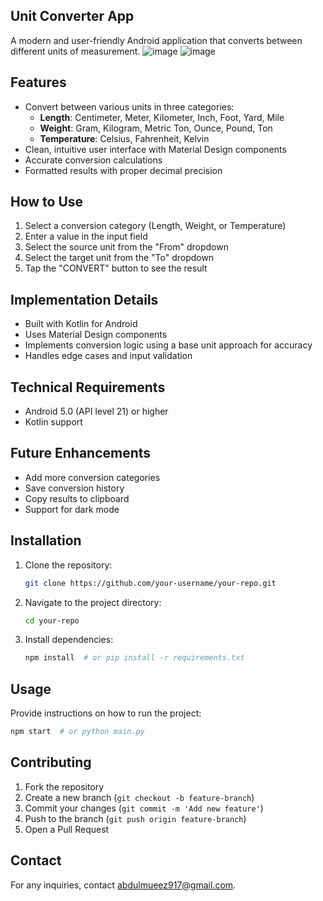## Unit Converter App
A modern and user-friendly Android application that converts between different units of measurement.
![image](https://github.com/user-attachments/assets/fac44572-03a8-4df4-b2e4-10125ec7f20d)
![image](https://github.com/user-attachments/assets/48f07e38-be33-4a42-89ea-9d3280bd7240)

## Features
- Convert between various units in three categories:
  - **Length**: Centimeter, Meter, Kilometer, Inch, Foot, Yard, Mile
  - **Weight**: Gram, Kilogram, Metric Ton, Ounce, Pound, Ton
  - **Temperature**: Celsius, Fahrenheit, Kelvin
- Clean, intuitive user interface with Material Design components
- Accurate conversion calculations
- Formatted results with proper decimal precision

## How to Use
1. Select a conversion category (Length, Weight, or Temperature)
2. Enter a value in the input field
3. Select the source unit from the "From" dropdown
4. Select the target unit from the "To" dropdown
5. Tap the "CONVERT" button to see the result

## Implementation Details
- Built with Kotlin for Android
- Uses Material Design components
- Implements conversion logic using a base unit approach for accuracy
- Handles edge cases and input validation

## Technical Requirements
- Android 5.0 (API level 21) or higher
- Kotlin support

## Future Enhancements
- Add more conversion categories
- Save conversion history
- Copy results to clipboard
- Support for dark mode

## Installation
1. Clone the repository:
   ```sh
   git clone https://github.com/your-username/your-repo.git
   ```
2. Navigate to the project directory:
   ```sh
   cd your-repo
   ```
3. Install dependencies:
   ```sh
   npm install  # or pip install -r requirements.txt
   ```

## Usage
Provide instructions on how to run the project:
```sh
npm start  # or python main.py
```

## Contributing
1. Fork the repository
2. Create a new branch (`git checkout -b feature-branch`)
3. Commit your changes (`git commit -m 'Add new feature'`)
4. Push to the branch (`git push origin feature-branch`)
5. Open a Pull Request

## Contact
For any inquiries, contact [abdulmueez917@gmail.com](abdulmueez917@gmail.com).
